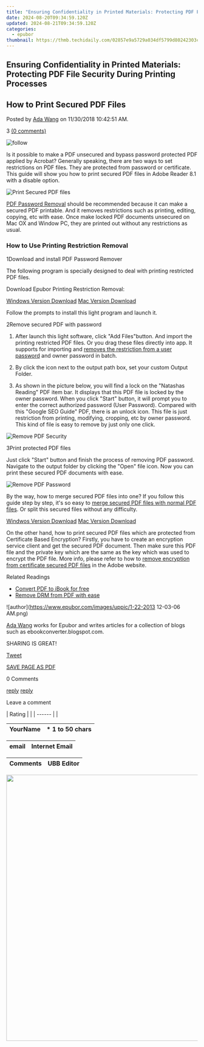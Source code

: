 ```yaml
---
title: "Ensuring Confidentiality in Printed Materials: Protecting PDF File Security During Printing Processes"
date: 2024-08-20T09:34:59.120Z
updated: 2024-08-21T09:34:59.120Z
categories:
  - epubor
thumbnail: https://thmb.techidaily.com/02857e9a5729a034df5799d80242303ce172ee6947ee8ec278b9096d58e3459c.jpg
---
```


## Ensuring Confidentiality in Printed Materials: Protecting PDF File Security During Printing Processes

## How to Print Secured PDF Files

Posted by [Ada Wang](https://plus.google.com/+AdaWang/posts) on 11/30/2018 10:42:51 AM.

3 [(0 comments)](http://www.epubor.com/#comment-area) 



![follow](http://www.epubor.com/images/follow.png)

Is it possible to make a PDF unsecured and bypass password protected PDF applied by Acrobat? Generally speaking, there are two ways to set restrictions on PDF files. They are protected from password or certificate. This guide will show you how to print secured PDF files in Adobe Reader 8.1 with a disable option.

![Print Secured PDF files](http://www.epubor.com/images/uppic/Print-Secured-PDF.png)

[PDF Password Removal](https://tools.techidaily.com/epubor/pdf-password-remover/) should be recommended because it can make a secured PDF printable. And it removes restrictions such as printing, editing, copying, etc with ease. Once make locked PDF documents unsecured on Mac OX and Window PC, they are printed out without any restrictions as usual.

### How to Use Printing Restriction Removal

1Download and install PDF Password Remover

The following program is specially designed to deal with printing restricted PDF files.

Download Epubor Printing Restriction Removal:

[Windows Version Download](http://download.epubor.com/pdfpasswordremover.exe) [Mac Version Download](http://download.epubor.com/pdfpasswordremover.zip) 

Follow the prompts to install this light program and launch it.

2Remove secured PDF with password

1) After launch this light software, click "Add Files"button. And import the printing restricted PDF files. Or you drag these files directly into app. It supports for importing and [removes the restriction from a user password](https://tools.techidaily.com/epubor/products/) and owner password in batch.

2) By click the icon next to the output path box, set your custom Output Folder. 

3) As shown in the picture below, you will find a lock on the "Natashas Reading" PDF item bar. It displays that this PDF file is locked by the owner password. When you click "Start" button, it will prompt you to enter the correct authorized password (User Password). Compared with this "Google SEO Guide" PDF, there is an unlock icon. This file is just restriction from printing, modifying, cropping, etc by owner password. This kind of file is easy to remove by just only one click.

![Remove PDF Security](http://www.epubor.com/images/uppic/Remove-PDF-Security.png)

3Print protected PDF files

Just click "Start" button and finish the process of removing PDF password. Navigate to the output folder by clicking the "Open" file icon. Now you can print these secured PDF documents with ease.

![Remove PDF Password](http://www.epubor.com/images/uppic/Remove-PDF-Password.png)

By the way, how to merge secured PDF files into one? If you follow this guide step by step, it's so easy to [merge secured PDF files with normal PDF files](https://tools.techidaily.com/epubor/pdf-splitter-merger/). Or split this secured files without any difficulty.

[Windwos Version Download](http://download.epubor.com/pdfpasswordremover.exe) [Mac Version Download](http://download.epubor.com/pdfpasswordremover.zip) 

On the other hand, how to print secured PDF files which are protected from Certificate Based Encryption? Firstly, you have to create an encryption service client and get the secured PDF document. Then make sure this PDF file and the private key which are the same as the key which was used to encrypt the PDF file. More info, please refer to how to [remove encryption from certificate secured PDF files](http://help.adobe.com/en%5FUS/livecycle/11.0/ProgramLC/WS624e3cba99b79e12e69a9941333732bac8-7e90.2.html) in the Adobe website.

Related Readings

* [Convert PDF to iBook for free](https://tools.techidaily.com/epubor/products/)
* [Remove DRM from PDF with ease](https://tools.techidaily.com/epubor/products/)

![author](https://www.epubor.com/images/uppic/1-22-2013 12-03-06 AM.png)

[Ada Wang](https://plus.google.com/+AdaWang/posts) works for Epubor and writes articles for a collection of blogs such as ebookconverter.blogspot.com.

SHARING IS GREAT!

[Tweet](https://twitter.com/share) 

[SAVE PAGE AS PDF](https://tools.techidaily.com/epubor/products/) 



0 Comments

[reply](https://tools.techidaily.com/epubor/products/) [reply](https://tools.techidaily.com/epubor/products/) 

Leave a comment

| Rating |  |
| ------ |  |

| YourName | \*  1 to 50 chars |
| -------- | ----------------- |

| email | Internet Email |
| ----- | -------------- |

| Comments | UBB Editor |
| -------- | ---------- |

<ins class="adsbygoogle"
     style="display:block"
     data-ad-format="autorelaxed"
     data-ad-client="ca-pub-7571918770474297"
     data-ad-slot="1223367746"></ins>



<ins class="adsbygoogle"
     style="display:block"
     data-ad-client="ca-pub-7571918770474297"
     data-ad-slot="8358498916"
     data-ad-format="auto"
     data-full-width-responsive="true"></ins>

<!-- affiliate ads begin -->
<a href="https://unicoeye.pxf.io/c/5597632/2084396/18498" target="_top" id="2084396"><img src="//a.impactradius-go.com/display-ad/18498-2084396" border="0" alt="" width="1920" height="700"/></a><img height="0" width="0" src="https://imp.pxf.io/i/5597632/2084396/18498" style="position:absolute;visibility:hidden;" border="0" />
<!-- affiliate ads end -->